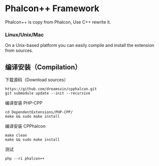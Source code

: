Phalcon++ Framework
=================

Phalcon++ is copy from Phalcon, Use C++ rewrite it.

### Linux/Unix/Mac

On a Unix-based platform you can easily compile and install the extension from sources.

编译安装（Compilation）
-----------------------

下载源码（Download sources）

```shell
https://github.com/dreamsxin/cpphalcon.git
git submodule update --init --recursive
```

编译安装 PHP-CPP
```shell
cd DependentExtensions/PHP-CPP/
make && sudo make install
```

编译安装 CPPhalcon
```shell
make clean
make && sudo make install
```

测试
```shell
php --ri phalcon++
```